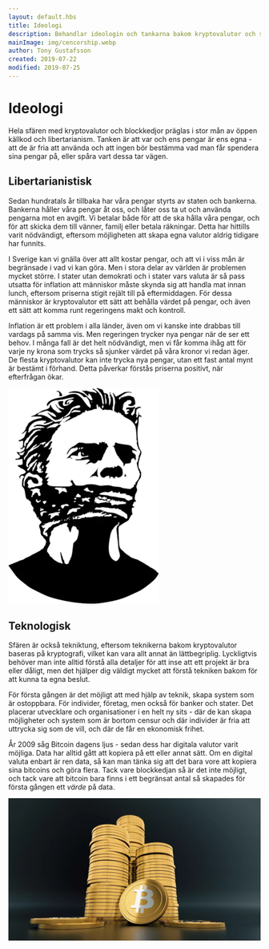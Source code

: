 ```yaml
---
layout: default.hbs
title: Ideologi
description: Behandlar ideologin och tankarna bakom kryptovalutor och sfären som står bakom. Präglas främst av libertarianism, frihet och i viss mån anarki.
mainImage: img/cencorship.webp
author: Tony Gustafsson
created: 2019-07-22
modified: 2019-07-25
---
```


# Ideologi

Hela sfären med kryptovalutor och blockkedjor präglas i stor mån av öppen källkod och libertarianism. Tanken är att var och ens pengar är ens egna - att de är fria att använda och att ingen bör bestämma vad man får spendera sina pengar på, eller spåra vart dessa tar vägen.

## Libertarianistisk

Sedan hundratals år tillbaka har våra pengar styrts av staten och bankerna. Bankerna håller våra pengar åt oss, och låter oss ta ut och använda pengarna mot en avgift. Vi betalar både för att de ska hålla våra pengar, och för att skicka dem till vänner, familj eller betala räkningar. Detta har hittills varit nödvändigt, eftersom möjligheten att skapa egna valutor aldrig tidigare har funnits.

I Sverige kan vi gnälla över att allt kostar pengar, och att vi i viss mån är begränsade i vad vi kan göra. Men i stora delar av världen är problemen mycket större. I stater utan demokrati och i stater vars valuta är så pass utsatta för inflation att människor måste skynda sig att handla mat innan lunch, eftersom priserna stigit rejält till på eftermiddagen. För dessa människor är kryptovalutor ett sätt att behålla värdet på pengar, och även ett sätt att komma runt regeringens makt och kontroll.

Inflation är ett problem i alla länder, även om vi kanske inte drabbas till vardags på samma vis. Men regeringen trycker nya pengar när de ser ett behov. I många fall är det helt nödvändigt, men vi får komma ihåg att för varje ny krona som trycks så sjunker värdet på våra kronor vi redan äger. De flesta kryptovalutor kan inte trycka nya pengar, utan ett fast antal mynt är bestämt i förhand. Detta påverkar förstås priserna positivt, när efterfrågan ökar.

![Censur](img/cencorship.webp 'Censur')

## Teknologisk

Sfären är också tekniktung, eftersom teknikerna bakom kryptovalutor baseras på kryptografi, vilket kan vara allt annat än lättbegriplig. Lyckligtvis behöver man inte alltid förstå alla detaljer för att inse att ett projekt är bra eller dåligt, men det hjälper dig väldigt mycket att förstå tekniken bakom för att kunna ta egna beslut.

För första gången är det möjligt att med hjälp av teknik, skapa system som är ostoppbara. För individer, företag, men också för banker och stater. Det placerar utvecklare och organisationer i en helt ny sits - där de kan skapa möjligheter och system som är bortom censur och där individer är fria att uttrycka sig som de vill, och där de får en ekonomisk frihet.

År 2009 såg Bitcoin dagens ljus - sedan dess har digitala valutor varit möjliga. Data har alltid gått att kopiera på ett eller annat sätt. Om en digital valuta enbart är ren data, så kan man tänka sig att det bara vore att kopiera sina bitcoins och göra flera. Tack vare blockkedjan så är det inte möjligt, och tack vare att bitcoin bara finns i ett begränsat antal så skapades för första gången ett _värde_ på data.

![Bitcoin - ett alternativ](img/bitcoin-alternative.webp 'Bitcoin - ett alternativ')
